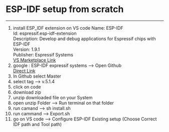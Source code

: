 # ESP-IDF setup from scratch  
---  
1. install ESP_IDF extension on VS code Name: ESP-IDF  
Id: espressif.esp-idf-extension  
Description: Develop and debug applications for Espressif chips with ESP-IDF  
Version: 1.9.1  
Publisher: Espressif Systems  
[VS Marketplace Link](https://marketplace.visualstudio.com/items?itemName=espressif.esp-idf-extension)
2. google : ESP-IDF expressif systems --> Open Github  
   [Direct Link](https://github.com/espressif/esp-idf)
3. In Github select Master
4. select tag --> v.5.1.4
5. click on code
6. download zip
7. unzip downloaded file on your System
8. open unzip Folder --> Run terminal on that folder
9. run camand --> sh install.sh
10. run cammand --> Export.sh
11. go on VS code --> Configure ESP-IDF Existing setup (Choose Correct IDF path and Tool path)
   
